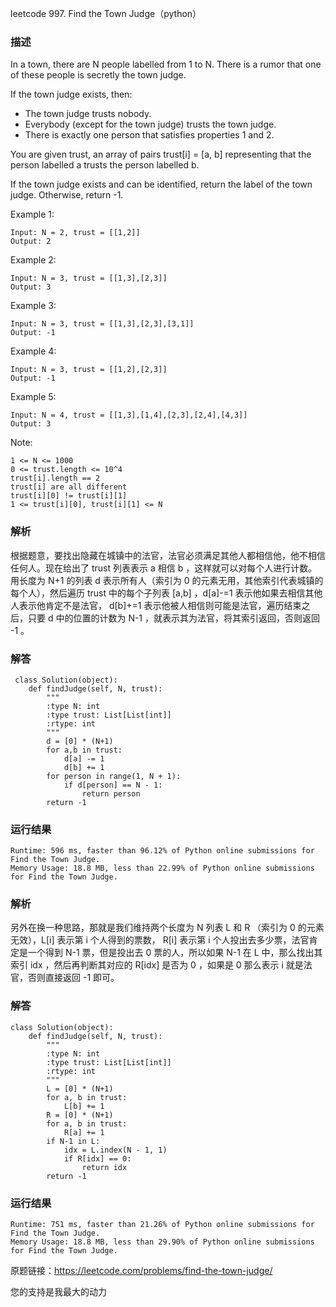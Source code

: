 leetcode  997. Find the Town Judge（python）

### 描述


In a town, there are N people labelled from 1 to N.  There is a rumor that one of these people is secretly the town judge.

If the town judge exists, then:

* The town judge trusts nobody.
* Everybody (except for the town judge) trusts the town judge.
* There is exactly one person that satisfies properties 1 and 2.

You are given trust, an array of pairs trust[i] = [a, b] representing that the person labelled a trusts the person labelled b.

If the town judge exists and can be identified, return the label of the town judge.  Otherwise, return -1.


Example 1:

	Input: N = 2, trust = [[1,2]]
	Output: 2	
	
Example 2:

	Input: N = 3, trust = [[1,3],[2,3]]
	Output: 3

Example 3:

	Input: N = 3, trust = [[1,3],[2,3],[3,1]]
	Output: -1
	
Example 4:

	Input: N = 3, trust = [[1,2],[2,3]]
	Output: -1
	
Example 5:

	Input: N = 4, trust = [[1,3],[1,4],[2,3],[2,4],[4,3]]
	Output: 3

Note:

	1 <= N <= 1000
	0 <= trust.length <= 10^4
	trust[i].length == 2
	trust[i] are all different
	trust[i][0] != trust[i][1]
	1 <= trust[i][0], trust[i][1] <= N

### 解析

根据题意，要找出隐藏在城镇中的法官，法官必须满足其他人都相信他，他不相信任何人。现在给出了 trust 列表表示 a 相信 b ，这样就可以对每个人进行计数。用长度为 N+1 的列表 d 表示所有人（索引为 0 的元素无用，其他索引代表城镇的每个人），然后遍历 trust 中的每个子列表 [a,b] ，d[a]-=1 表示他如果去相信其他人表示他肯定不是法官， d[b]+=1 表示他被人相信则可能是法官，遍历结束之后，只要 d 中的位置的计数为 N-1 ，就表示其为法官，将其索引返回，否则返回 -1 。

### 解答
				

	 class Solution(object):
	    def findJudge(self, N, trust):
	        """
	        :type N: int
	        :type trust: List[List[int]]
	        :rtype: int
	        """
	        d = [0] * (N+1)
	        for a,b in trust:
	            d[a] -= 1
	            d[b] += 1
	        for person in range(1, N + 1):
	            if d[person] == N - 1:
	                return person
	        return -1           	      
			
### 运行结果

	Runtime: 596 ms, faster than 96.12% of Python online submissions for Find the Town Judge.
	Memory Usage: 18.8 MB, less than 22.99% of Python online submissions for Find the Town Judge.


### 解析

另外在换一种思路，那就是我们维持两个长度为 N 列表 L 和 R （索引为 0 的元素无效），L[i] 表示第 i 个人得到的票数， R[i] 表示第 i 个人投出去多少票，法官肯定是一个得到 N-1 票，但是投出去 0 票的人，所以如果 N-1 在 L 中，那么找出其索引 idx ，然后再判断其对应的 R[idx] 是否为 0 ，如果是 0 那么表示 i 就是法官，否则直接返回 -1 即可。

### 解答

	class Solution(object):
	    def findJudge(self, N, trust):
	        """
	        :type N: int
	        :type trust: List[List[int]]
	        :rtype: int
	        """
	        L = [0] * (N+1)
	        for a, b in trust:
	            L[b] += 1
	        R = [0] * (N+1)
	        for a, b in trust:
	            R[a] += 1
	        if N-1 in L:
	            idx = L.index(N - 1, 1)
	            if R[idx] == 0:
	                return idx
	        return -1

### 运行结果

	Runtime: 751 ms, faster than 21.26% of Python online submissions for Find the Town Judge.
	Memory Usage: 18.8 MB, less than 29.90% of Python online submissions for Find the Town Judge.

原题链接：https://leetcode.com/problems/find-the-town-judge/


您的支持是我最大的动力
